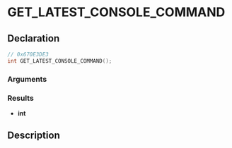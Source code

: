 # GET_LATEST_CONSOLE_COMMAND

## Declaration
```cpp
// 0x670E3DE3
int GET_LATEST_CONSOLE_COMMAND();
```

### Arguments

### Results
- **int**

## Description
